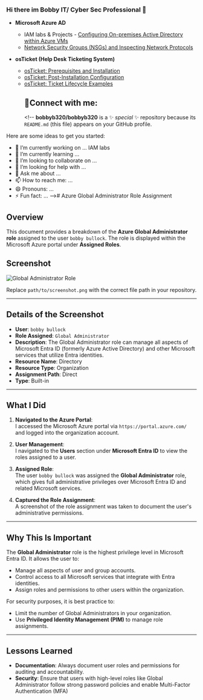 ### Hi there im Bobby IT/ Cyber Sec Professional 👋

- <b>Microsoft Azure AD</b>
  - IAM labs & Projects [
](https://github.com/bobbyb320/IAM-labs1/blob/main/README.md)  - [Configuring On-premises Active Directory within Azure VMs](https://github.com//configure-ad)
  - [Network Security Groups (NSGs) and Inspecting Network Protocols](https://github.com//azure-network-protocols)

- <b>osTicket (Help Desk Ticketing System)</b>
  - [osTicket: Prerequisites and Installation](https://github.com//osticket-prereqs)
  - [osTicket: Post-Installation Configuration](https://github.com//post-install-config)
  - [osTicket: Ticket Lifecycle Examples](https://github.com//ticket-lifecycle)<h2>🤳Connect with me:</h2><!--
**bobbyb320/bobbyb320** is a ✨ _special_ ✨ repository because its `README.md` (this file) appears on your GitHub profile.

Here are some ideas to get you started:

- 🔭 I’m currently working on ... IAM labs 
- 🌱 I’m currently learning ...
- 👯 I’m looking to collaborate on ...
- 🤔 I’m looking for help with ...
- 💬 Ask me about ...
- 📫 How to reach me: ...
- 😄 Pronouns: ...
- ⚡ Fun fact: ...
--># Azure Global Administrator Role Assignment

## Overview

This document provides a breakdown of the **Azure Global Administrator role** assigned to the user `bobby bullock`. The role is displayed within the Microsoft Azure portal under **Assigned Roles**. 

## Screenshot

![Global Administrator Role](path/to/screenshot.png)

Replace `path/to/screenshot.png` with the correct file path in your repository.

---

## Details of the Screenshot

- **User**: `bobby bullock`
- **Role Assigned**: `Global Administrator`
- **Description**: The Global Administrator role can manage all aspects of Microsoft Entra ID (formerly Azure Active Directory) and other Microsoft services that utilize Entra identities.
- **Resource Name**: Directory
- **Resource Type**: Organization
- **Assignment Path**: Direct
- **Type**: Built-in

---

## What I Did

1. **Navigated to the Azure Portal**:  
   I accessed the Microsoft Azure portal via `https://portal.azure.com/` and logged into the organization account.

2. **User Management**:  
   I navigated to the **Users** section under **Microsoft Entra ID** to view the roles assigned to a user.

3. **Assigned Role**:  
   The user `bobby bullock` was assigned the **Global Administrator** role, which gives full administrative privileges over Microsoft Entra ID and related Microsoft services.

4. **Captured the Role Assignment**:  
   A screenshot of the role assignment was taken to document the user's administrative permissions.

---

## Why This Is Important

The **Global Administrator** role is the highest privilege level in Microsoft Entra ID. It allows the user to:

- Manage all aspects of user and group accounts.
- Control access to all Microsoft services that integrate with Entra identities.
- Assign roles and permissions to other users within the organization.

For security purposes, it is best practice to:

- Limit the number of Global Administrators in your organization.
- Use **Privileged Identity Management (PIM)** to manage role assignments.

---

## Lessons Learned

- **Documentation**: Always document user roles and permissions for auditing and accountability.
- **Security**: Ensure that users with high-level roles like Global Administrator follow strong password policies and enable Multi-Factor Authentication (MFA)
